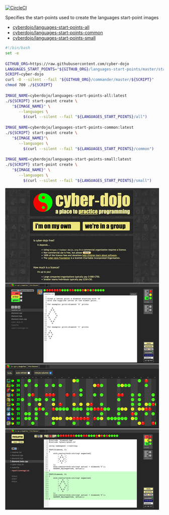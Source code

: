 
[![CircleCI](https://circleci.com/gh/cyber-dojo/languages.svg?style=svg)](https://circleci.com/gh/cyber-dojo/languages-start-points)

Specifies the start-points used to create the languages start-point images
* [cyberdojo/languages-start-points-all](https://hub.docker.com/r/cyberdojo/languages-start-points-all)
* [cyberdojo/languages-start-points-common](https://hub.docker.com/r/cyberdojo/languages-start-points-common)
* [cyberdojo/languages-start-points-small](https://hub.docker.com/r/cyberdojo/languages-start-points-small)

```bash
#!/bin/bash
set -e

GITHUB_ORG=https://raw.githubusercontent.com/cyber-dojo
LANGUAGES_START_POINTS="${GITHUB_ORG}/languages-start-points/master/start-points"
SCRIPT=cyber-dojo
curl -O --silent --fail "${GITHUB_ORG}/commander/master/${SCRIPT}"
chmod 700 ./${SCRIPT}

IMAGE_NAME=cyberdojo/languages-start-points-all:latest
./${SCRIPT} start-point create \
   "${IMAGE_NAME}" \
      --languages \
        $(curl --silent --fail "${LANGUAGES_START_POINTS}/all")

IMAGE_NAME=cyberdojo/languages-start-points-common:latest
./${SCRIPT} start-point create \
   "${IMAGE_NAME}"\
      --languages \
        $(curl --silent --fail "${LANGUAGES_START_POINTS}/common")

IMAGE_NAME=cyberdojo/languages-start-points-small:latest
./${SCRIPT} start-point create \
   "${IMAGE_NAME}" \
      --languages \
        $(curl --silent --fail "${LANGUAGES_START_POINTS}/small")
```

![cyber-dojo.org home page](https://github.com/cyber-dojo/cyber-dojo/blob/master/shared/home_page_snapshot.png)
